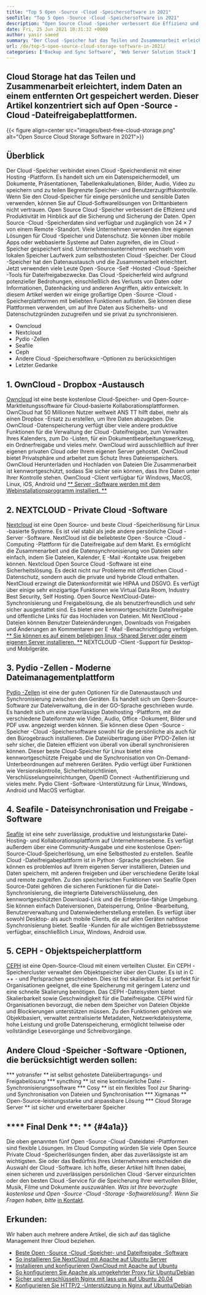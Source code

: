 ```yaml
---
title: "Top 5 Open -Source -Cloud -Speichersoftware in 2021" 
seoTitle: "Top 5 Open -Source -Cloud -Speichersoftware in 2021" 
description: "Open Source Cloud -Speicher verbessert die Effizienz und Produktivität im Hinblick auf die Sicherung und Sicherung der Daten. Dieser Artikel konzentriert sich auf beste Cloud -Speicher -Apps" 
date: Fri, 25 Jun 2021 10:31:32 +0000
author: yasir saeed
summary: "Der Cloud -Speicher hat das Teilen und Zusammenarbeit erleichtert, indem Daten an einem entfernten Ort gespeichert werden. Dieser Artikel konzentriert sich auf Open -Source -Cloud -Dateifreigabeplattformen." 
url: /de/top-5-open-source-cloud-storage-software-in-2021/
categories: ['Backup and Sync Software', 'Web Server Solution Stack']
---
```


## Cloud Storage hat das Teilen und Zusammenarbeit erleichtert, indem Daten an einem entfernten Ort gespeichert werden. Dieser Artikel konzentriert sich auf Open -Source -Cloud -Dateifreigabeplattformen.

{{< figure align=center src="images/best-free-cloud-storage.png" alt="Open Source Cloud Storage Software in 2021">}}


## **Überblick**
Der Cloud -Speicher verbindet einen Cloud -Speicherdienst mit einer Hosting -Plattform. Es handelt sich um ein Datenspeichermodell, um Dokumente, Präsentationen, Tabellenkalkulationen, Bilder, Audio, Video zu speichern und zu teilen Begrenzte Speicher- und Benutzerzugriffskontrolle. Wenn Sie den Cloud-Speicher für einige persönliche und sensible Daten verwenden, können Sie auf Cloud-Softwarelösungen von Drittanbietern nicht vertrauen. Open Source Cloud -Speicher verbessert die Effizienz und Produktivität im Hinblick auf die Sicherung und Sicherung der Daten.
Open Source -Cloud -Speicherdaten sind verfügbar und zugänglich von 24 × 7 von einem Remote -Standort. Viele Unternehmen verwenden ihre eigenen Lösungen für Cloud -Speicher und Datenschutz. Sie können über mobile Apps oder webbasierte Systeme auf Daten zugreifen, die im Cloud -Speicher gespeichert sind. Unternehmensunternehmen wechseln vom lokalen Speicher Laufwerk zum selbsthosteten Cloud -Speicher. Der Cloud -Speicher hat den Datenaustausch und die Zusammenarbeit erleichtert. Jetzt verwenden viele Leute Open -Source -Self -Hosted -Cloud -Speicher -Tools für Dateifreigabezwecke. Das Cloud -Speicherfeld wird aufgrund potenzieller Bedrohungen, einschließlich des Verlusts von Daten oder Informationen, Datenhacking und anderen Angriffen, aktiv entwickelt.
In diesem Artikel werden wir einige großartige Open -Source -Cloud -Speicherplattformen mit beliebten Funktionen auflisten. Sie können diese Plattformen verwenden, um auf Ihre Daten aus Sicherheits- und Datenschutzgründen zuzugreifen und sie privat zu synchronisieren.
  * Owncloud
  * Nextcloud
  * Pydio -Zellen
  * Seafile
  * Ceph
  * Andere Cloud -Speichersoftware -Optionen zu berücksichtigen
  * Letzter Gedanke

## 1. OwnCloud - Dropbox -Austausch
[Owncloud][1] ist eine beste kostenlose Cloud-Speicher- und Open-Source-Marktleitungssoftware für Cloud-basierte Kollaborationsplattformen. OwnCloud hat 50 Millionen Nutzer weltweit ANS TT hilft dabei, mehr als einen Dropbox -Ersatz zu erstellen, um Ihre Daten abzugeben. Die OwnCloud -Datenspeicherung verfügt über viele andere produktive Funktionen für die Verwaltung der Cloud -Dateifreigabe, zum Verwalten Ihres Kalenders, zum Do -Listen, für ein Dokumentbearbeitungswerkzeug, ein Ordnerfreigabe und vieles mehr. OwnCloud wird ausschließlich auf Ihrer eigenen privaten Cloud oder Ihrem eigenen Server gehostet. OwnCloud bietet Privatsphäre und arbeitet zum Schutz Ihres Dateienspeichers. OwnCloud Herunterladen und Hochladen von Dateien Die Zusammenarbeit ist kennwortgeschützt, sodass Sie sicher sein können, dass Ihre Daten unter Ihrer Kontrolle stehen.
OwnCloud -Client verfügbar für Windows, MacOS, Linux, iOS, Android und [** Server -Software werden mit dem Webinstallationsprogramm installiert. **][2]

## 2. NEXTCLOUD - Private Cloud -Software
[Nextcloud][3] ist eine Open Source- und beste Cloud -Speicherlösung für Linux -basierte Systeme. Es ist viel stabil als jede andere persönliche Cloud -Server -Software. NextCloud ist die beliebteste Open -Source -Cloud -Computing -Plattform für die Dateifreigabe auf dem Markt. Es ermöglicht die Zusammenarbeit und die Datensynchronisierung von Dateien sehr einfach, indem Sie Dateien, Kalender, E -Mail -Kontakte usw. freigeben können. Nextcloud Open Source Cloud -Software ist eine Sicherheitslösung. Es deckt nicht nur Probleme mit öffentlichen Cloud -Datenschutz, sondern auch die private und hybride Cloud enthalten. NextCloud erzwingt die Datenkonformität wie HIPAA und DSGVO.
Es verfügt über einige sehr einzigartige Funktionen wie Virtual Data Room, Industry Best Security, Self Hosting. Open Source NextCloud-Datei-Synchronisierung und Freigabelösung, die als benutzerfreundlich und sehr sicher ausgestattet sind. Es bietet eine kennwortgeschützte Dateifreigabe und öffentliche Links für das Hochladen von Dateien. Mit NextCloud -Dateien können Benutzer Dateienänderungen, Downloads von Freigaben und Änderungen an Kommentaren per E -Mail -Benachrichtigung verfolgen. [** Sie können es auf einem beliebigen linux -Shared Server oder einem eigenen Server installieren. **][4]
NEXTCLOUD -Client -Support für Desktop- und Mobilgeräte.

## 3. Pydio -Zellen - Moderne Dateimanagementplattform
[Pydio -Zellen][5] ist eine der guten Optionen für die Datenaustausch und Synchronisierung zwischen den Geräten. Es handelt sich um Open-Source-Software zur Dateiverwaltung, die in der GO-Sprache geschrieben wurde. Es handelt sich um eine zuverlässige Dateihosting -Plattform, mit der verschiedene Dateiformate wie Video, Audio, Office -Dokument, Bilder und PDF usw. angezeigt werden können. Sie können diese Open -Source -Speicher -Cloud -Speichersoftware sowohl für die persönliche als auch für den Bürogebrauch installieren. Die Dateiübertragung über PYDO-Zellen ist sehr sicher, die Dateien effizient von überall von überall synchronisieren können. Dieser beste Cloud-Speicher für Linux bietet eine kennwortgeschützte Freigabe und die Synchronisation von On-Demand-Unterbeordnungen auf mehreren Geräten. Pydio verfügt über Funktionen wie Versionskontrolle, Sicherheitsrichtlinien, Verschlüsselungseinrichtungen, OpenID Connect -Authentifizierung und vieles mehr.
Pydio Client -Software -Unterstützung für Linux, Windows, Android und MacOS verfügbar.

## 4. Seafile - Dateisynchronisation und Freigabe -Software
[Seafile][6] ist eine sehr zuverlässige, produktive und leistungsstarke Datei-Hosting- und Kollaborationsplattform auf Unternehmensebene. Es verfügt außerdem über eine Community-Ausgabe und eine kostenlose Open-Source-Cloud-Speicherlösung, um eine Selbsthosted zu erstellen. Seafile Cloud -Dateifreigabeplattform ist in Python -Sprache geschrieben.
Sie können es problemlos auf Ihrem eigenen Server installieren, Dateien und Daten speichern, mit anderen freigeben und über verschiedene Geräte lokal und remote zugreifen. Zu den speicherischen Funktionen von Seafile Open Source-Datei gehören die sicheren Funktionen für die Datei-Synchronisierung, die integrierte Dateiverschlüsselung, den kennwortgeschützten Download-Link und die Enterprise-fähige Umgebung. Sie können einfach Dateiversionen, Dateisperrung, Online -Bearbeitung, Benutzerverwaltung und Datenwiederherstellung erstellen. Es verfügt über sowohl Desktop- als auch mobile Clients, die auf allen Geräten nahtlose Synchronisierung bietet.
Seafile -Kunden für alle wichtigen Betriebssysteme verfügbar, einschließlich Linux, Windows, Android usw.

## 5. CEPH - Objektspeicherplattform
[CEPH][7] ist eine Open-Source-Cloud mit einem verteilten Cluster. Ein CEPH -Speichercluster verwaltet den Objektspeicher über den Cluster. Es ist in C ++ - und Perlsprachen geschrieben. Dies ist frei skalierbar. Es ist perfekt für Organisationen geeignet, die eine Speicherung mit geringem Latenz und eine schnelle Skalierung benötigen. Das CEPH -Dateisystem bietet Skalierbarkeit sowie Geschwindigkeit für die Dateifreigabe. CEPH wird für Organisationen bevorzugt, die neben dem Speicher von Dateien Objekte und Blockierungen unterstützen müssen.
Zu den Funktionen gehören wie Objektbasiert, verwaltet zentralisierte Metadaten, Netzwerkdateisysteme, hohe Leistung und große Datenspeicherung, ermöglicht teilweise oder vollständige Lesevorgänge und Schreibvorgänge.

## Andere Cloud -Speicher -Software -Optionen, die berücksichtigt werden sollen:
  *** yotransfer ** ist selbst gehostete Dateiübertragungs- und Freigabelösung
  *** syncthing ** ist eine kontinuierliche Datei -Synchronisierungssoftware
  *** Cosy ** ist ein flexibles Tool zur Sharing- und Synchronisation von Dateien und Synchronisation
  *** Xigmanas ** Open-Source-leistungsstarke und anpassbare Lösung
  *** Cloud Storage Server ** ist sicher und erweiterbarer Speicher

## **** Final Denk **: ** {#4a1a}}
Die oben genannten fünf Open -Source -Cloud -Dateidatei -Plattformen sind flexible Lösungen. Im Cloud Computing würden Sie viele Open Source Private Cloud -Speicherlösungen finden, aber das zuverlässigste ist am wichtigsten. Sie oder das Bedürfnis Ihres Unternehmens entscheiden die Auswahl der Cloud -Software. Ich hoffe, dieser Artikel hilft Ihnen dabei, einen sicheren und zuverlässigen persönlichen Cloud -Server einzurichten oder den besten Cloud -Service für die Speicherung Ihrer wertvollen Bilder, Musik, Filme und Dokumente auszuwählen.
_Was ist Ihre bevorzugte kostenlose und Open -Source -Cloud -Storage -Softwarelösung?. Wenn Sie Fragen haben, bitte_ [in Kontakt][8].

## Erkunden:
Wir haben auch mehrere andere Artikel, die sich auf das tägliche Management Ihrer Cloud beziehen.
  * [Beste Open -Source -Cloud -Speicher- und Dateifreigabe -Software][9]
  * [So installieren Sie NextCloud mit Apache auf Ubuntu Server][4]
  * [Installieren und konfigurieren OwnCloud mit Apache auf Ubuntu][2]
  * [So konfigurieren Sie Apache als umgekehrter Proxy für Ubuntu/Debian][10]
  * [Sicher und verschlüsseln Nginx mit lass uns auf Ubuntu 20.04][11]
  * [Konfigurieren Sie HTTP/2 -Unterstützung in Nginx auf Ubuntu/Debian][12]

  
[1]: https://owncloud.com/
[2]: https://blog.containerize.com/backup-and-sync-software/how-to-install-and-configure-owncloud-with-apache-on-ubuntu/
[3]: https://nextcloud.com/
[4]: https://blog.containerize.com/backup-and-sync-software/how-to-install-nextcloud-with-apache-on-ubuntu-server/
[5]: https://pydio.com/
[6]: https://www.seafile.com/
[7]: https://ceph.io/en/
[8]: mailto:yasir.saeed@aspose.com
[9]: https://products.containerize.com/backup-and-sync/
[10]: https://blog.containerize.com/web-server-solution-stack/how-to-configure-apache-as-a-reverse-proxy-for-ubuntudebian/
[11]: https://blog.containerize.com/web-server-solution-stack/how-to-secure-nginx-with-letsencrypt-on-ubuntu-20-04/
[12]: https://blog.containerize.com/web-server-solution-stack/how-to-configure-http2-support-in-nginx-on-ubuntudebian/
